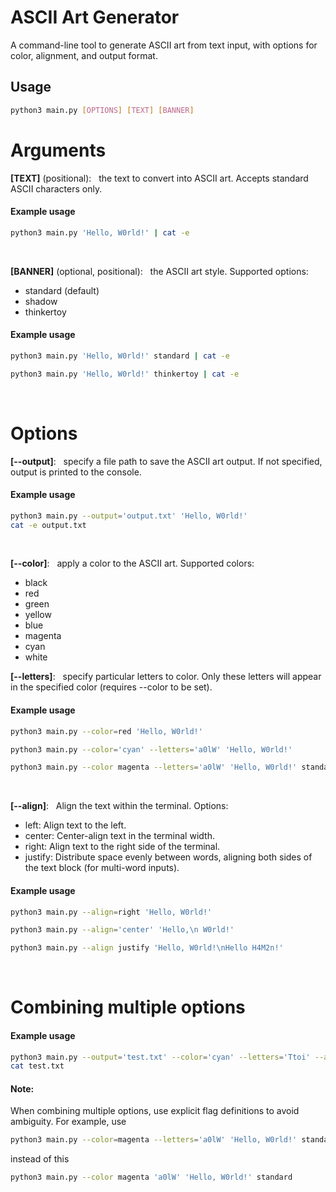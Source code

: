 # ASCII Art Generator

A command-line tool to generate ASCII art from text input, with options for color, alignment, and output format.

## Usage

```bash
python3 main.py [OPTIONS] [TEXT] [BANNER]
```

# Arguments 

<b>[TEXT]</b> (positional): &nbsp; the text to convert into ASCII art. Accepts standard ASCII characters only.  
#### Example usage 

```bash
python3 main.py 'Hello, W0rld!' | cat -e
```
<br>


<b>[BANNER]</b> (optional, positional): &nbsp; the ASCII art style. Supported options: 
- standard (default)
- shadow
- thinkertoy

#### Example usage 

```bash
python3 main.py 'Hello, W0rld!' standard | cat -e
```
```bash
python3 main.py 'Hello, W0rld!' thinkertoy | cat -e
```
<br>


# Options 

<b>[--output]</b>: &nbsp; specify a file path to save the ASCII art output. If not specified, output is printed to the console.

#### Example usage

```bash
python3 main.py --output='output.txt' 'Hello, W0rld!' 
cat -e output.txt 
```
<br>


<b>[--color]</b>: &nbsp; apply a color to the ASCII art. Supported colors: 
- black
- red 
- green
- yellow
- blue
- magenta
- cyan
- white


<b>[--letters]</b>: &nbsp; specify particular letters to color. Only these letters will appear in the specified color (requires --color to be set).

#### Example usage

```bash
python3 main.py --color=red 'Hello, W0rld!'
```

```bash
python3 main.py --color='cyan' --letters='a0lW' 'Hello, W0rld!'
```

```bash
python3 main.py --color magenta --letters='a0lW' 'Hello, W0rld!' standard 
```

<br>

<b>[--align]</b>: &nbsp; Align the text within the terminal. Options:
- left: Align text to the left.
- center: Center-align text in the terminal width.
- right: Align text to the right side of the terminal.
- justify: Distribute space evenly between words, aligning both sides of the text block (for multi-word inputs).


#### Example usage

```bash
python3 main.py --align=right 'Hello, W0rld!'
```

```bash
python3 main.py --align='center' 'Hello,\n W0rld!'
```


```bash
python3 main.py --align justify 'Hello, W0rld!\nHello H4M2n!'
```
<br>

# Combining multiple options 

#### Example usage 

```bash
python3 main.py --output='test.txt' --color='cyan' --letters='Ttoi' --align='justify' 'Testing long\n output!' standard
cat test.txt
```

#### Note: 
When combining multiple options, use explicit flag definitions to avoid ambiguity. For example, use 

```bash 
python3 main.py --color=magenta --letters='a0lW' 'Hello, W0rld!' standard 
``` 

instead of this 

```bash 
python3 main.py --color magenta 'a0lW' 'Hello, W0rld!' standard 
``` 
